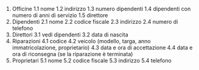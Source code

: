 1) Officine 
	1.1 nome
	1.2 indirizzo
	1.3 numero dipendenti
	1.4 dipendenti con numero di anni di servizio
	1.5 direttore
2) Dipendenti
	2.1 nome
	2.2 codice fiscale
	2.3 indirizzo
	2.4 numero di telefono
3) Direttori
	3.1 vedi dipendenti
	3.2 data di nascita
4) Riparazioni
	4.1 codice
	4.2 veicolo (modello, targa, anno immatricolazione, proprietario)
	4.3 data e ora di accettazione
	4.4 data e ora di riconsegna (se la riparazione è terminata)
5) Proprietari
	5.1 nome
	5.2 codice fiscale
	5.3 indirizzo
	5.4 telefono
